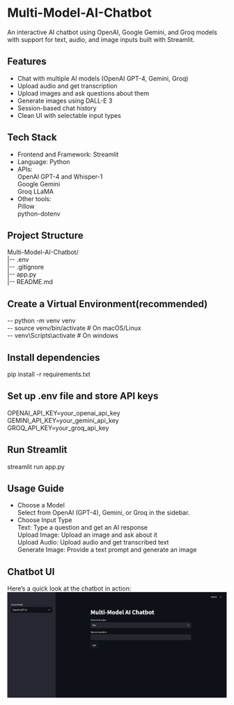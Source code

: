 # Multi-Model-AI-Chatbot
An interactive AI chatbot using OpenAI, Google Gemini, and Groq models with support for text, audio, and image inputs built with Streamlit.

## Features
- Chat with multiple AI models (OpenAI GPT-4, Gemini, Groq)
- Upload audio and get transcription
- Upload images and ask questions about them
- Generate images using DALL-E 3
- Session-based chat history
- Clean UI with selectable input types

## Tech Stack
- Frontend and Framework: Streamlit
- Language: Python
- APIs:<br> OpenAI GPT-4 and Whisper-1<br> Google Gemini<br> Groq LLaMA
- Other tools:<br> Pillow<br> python-dotenv

## Project Structure
Multi-Model-AI-Chatbot/<br>
|-- .env<br>
|-- .gitignore<br>
|-- app.py<br>
|-- README.md 

## Create a Virtual Environment(recommended)<br>
-- python -m venv venv<br>
-- source venv/bin/activate   # On macOS/Linux<br>
-- venv\Scripts\activate # On windows

## Install dependencies
pip install -r requirements.txt

## Set up .env file and store API keys<br>
OPENAI_API_KEY=your_openai_api_key<br>
GEMINI_API_KEY=your_gemini_api_key<br>
GROQ_API_KEY=your_groq_api_key

## Run Streamlit
streamlit run app.py

## Usage Guide
- Choose a Model<br> Select from OpenAI (GPT-4), Gemini, or Groq in the sidebar.
- Choose Input Type<br> Text: Type a question and get an AI response<br> Upload Image: Upload an image and ask about it<br> Upload Audio: Upload audio and get transcribed text<br> Generate Image: Provide a text prompt and generate an image

## Chatbot UI<br>
Here’s a quick look at the chatbot in action:<br>
![Chatbot Screenshot](screenshots/chatbot_ui.png)
